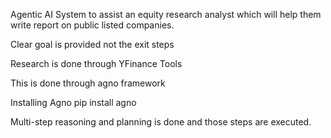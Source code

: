 Agentic AI System to assist an equity research analyst which will help them write report on public listed companies.

Clear goal is provided not the exit steps

Research is done through YFinance Tools

This is done through agno framework

Installing Agno
pip install agno

Multi-step reasoning and planning is done and those steps are executed.
